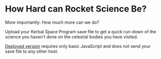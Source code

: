 How Hard can Rocket Science Be?
===============================

More importantly: How much more can we do?

Upload your Kerbal Space Program save file to get a quick run-down of the
science you haven't done on the celestial bodies you have visited.

[Deployed version](https://rosuav.github.io/how-hard/) requires only basic
JavaScript and does not send your save file to any other host.
